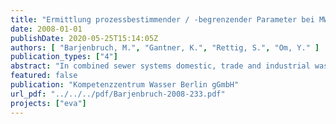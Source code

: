 ```yaml
---
title: "Ermittlung prozessbestimmender / -begrenzender Parameter bei MW-Zufluss auf Kläranlagen. Prüfung der Übertragbarkeit auf die Kläranlagen Berlins"
date: 2008-01-01
publishDate: 2020-05-25T15:14:05Z
authors: [ "Barjenbruch, M.", "Gantner, K.", "Rettig, S.", "Om, Y." ]
publication_types: ["4"]
abstract: "In combined sewer systems domestic, trade and industrial waste water and in case of rainfall events significant volumes of storm water are collected and transported to wastewater treatment plants (wwtp). In the frame of this study a literature review on the impact of combined water inflow on wastewater treatment and the identification of critical system processes and parameters has been carried out. The objective of this work was to study the possibilities of an optimal charging of wwtps during rain and to analyse in how far those concepts could be transferred to Berlin plants. When the inflow of combined sewage to the wwtp increases, screening waste increases, too. However, this is no problem if the screening capacity is sufficient. In the primary settler the formation of primary sludge increases due to the higher inflow load. Concerning dissolved substances there can be an adverse effect when the highly concentrated content of the primary settler is pushed into the biological tanks. To ensure a reliable separation of the primary sludge a hydraulic residence time of 30 minutes is recommended. In literature, the processes of nitrification, biological P removal and the separation of the activated sludge in the final clarifier have been identified as being most critical during combined water inflow. Usually, effluent concentrations of the critical parameters increase only at the beginning of a rain event. Due to the dilution effect that typically can be observed after a maximum duration of 2 hours the concentrations then keep constant again. The process of biological P elimination can be supplemented by chemical P precipitation to avoid critical effluent concentrations during combined water inflow. In the aerated zone the oxygen content can be regulated to improve P incorporation. In the past, in Germany combined water inflow to the wwtp was limited to 2*Qwastewater+Qinfiltration (according to the standard ATV-A 131, 1991). However, the treatment capacity of wwtps that have been designed according to ATV-A 131 (1991) may exceed this value. According to the standard ATV-DVWK-A 198 an inflow of 3-6 times the average dry weather flow may be possible. In literature it can be found that factors of 3 to max. 4 have been realized successfully. Hence, in praxis the peak factor for combined water inflow is rather in the lower range given in ATV-DVWK-A 198. In Berlin the approach given in ATV-DVWK-A 198 will not be applicable. Since wastewater transport is realised via long pressure mains the dilution by stormwater reaches the wwtps only after 5-10 hours. In contrary to wwtps that are directly connected to a gravity sewer system, this Berlin situation leads to long-lasting disturbances of the processes in the activated sludge tanks and in the final clarifiers. However, it must be mentioned that only few information was available on the behavior of the Berlin wwtps during combined water inflow (mainly inflow data). At some wwtps (Stahnsdorf and Ruhleben) an adapted sporadic increase of the inflow rates during rain may be possible. The “bypass process” and an adapted oxygen regulation may be further interesting options for the management of combined water at the wwtp. However, the “bypassprocess” has not yet been tested in situations with long-lasting (5-10 hours) high load situations. The most important options for the reduction of combined water overflows in Berlin will still be the unsealing of currently impervious surfaces, the reconfiguration of the combined sewer system into a modified system (preventing stormwater to enter the combined sewer), the prevention of stormwater inflow into the sanitary sewers of the separate system and the construction and (real-time) control of storage capacities within the combined sewer system. In the future it would be desirable to charge the Berlin wwtps in accordance to their actual capacities based on measurement information. Thus, an optimisation between combined water treatment (reduction of combined water overflows) and the capacity and resilience of the plant could be realised. Therefore, a system for the assessment of the actual capacity of a wwtp (nitrification, final clarification) would be needed."
featured: false
publication: "Kompetenzzentrum Wasser Berlin gGmbH"
url_pdf: "../../../pdf/Barjenbruch-2008-233.pdf"
projects: ["eva"]
---
```


